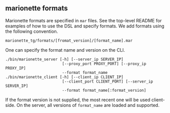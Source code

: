 marionette formats
------------------

Marionette formats are specified in ```mar``` files.
See the top-level README for examples of how to use the DSL and specify formats.
We add formats using the following convention.

```
marionette_tg/formats/[fromat_version]/[format_name].mar
```

One can specify the format name and version on the CLI.

```
./bin/marionette_server [-h] [--server_ip SERVER_IP]
                         [--proxy_port PROXY_PORT] [--proxy_ip PROXY_IP]
                         --format format_name
./bin/marionette_client [-h] [--client_ip CLIENT_IP]
                         [--client_port CLIENT_PORT] [--server_ip SERVER_IP]
                         --format format_name[:format_version]
```

If the format version is not supplied, the most recent one will be used client-side.
On the server, all versions of ```format_name``` are loaded and supported.
